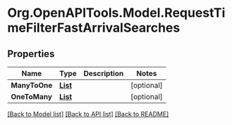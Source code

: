 # Org.OpenAPITools.Model.RequestTimeFilterFastArrivalSearches
## Properties

Name | Type | Description | Notes
------------ | ------------- | ------------- | -------------
**ManyToOne** | [**List<RequestTimeFilterFastArrivalManyToOneSearch>**](RequestTimeFilterFastArrivalManyToOneSearch.md) |  | [optional] 
**OneToMany** | [**List<RequestTimeFilterFastArrivalOneToManySearch>**](RequestTimeFilterFastArrivalOneToManySearch.md) |  | [optional] 

[[Back to Model list]](../README.md#documentation-for-models) [[Back to API list]](../README.md#documentation-for-api-endpoints) [[Back to README]](../README.md)

